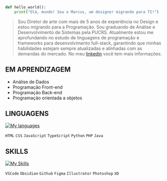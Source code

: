 
```python
def hello_world():
    print("Olá, mundo! Sou o Marcus, um designer migrando para TI!")
```

>Sou Diretor de arte com mais de 5 anos de experiência no Design e estou migrando para a Programação. Sou graduando de Análise e Desenvolvimento de Sistemas pela PUCRS. Atualmente estou me aprofundando no estudo de linguagens de programação e frameworks para desenvolvimento full-stack, garantindo que minhas habilidades estejam sempre atualizadas e alinhadas com as demandas do mercado. No meu [linkedin](https://www.linkedin.com/in/marcusgarim/) você tem mais informações.

## EM APRENDIZAGEM
-   Análise de Dados
-   Programação Front-end
-   Programação Back-end
-   Programação orientada a objetos


## LINGUAGENS

[![My languages](https://skillicons.dev/icons?i=html,css,js,ts,py,php,java)](https://skillicons.dev)

`HTML` `CSS` `JavaScript` `TypeScript` `Python` `PHP` `Java`


## SKILLS

[![My Skills](https://skillicons.dev/icons?i=vscode,obsidian,github,figma,ai,ps,xd)](https://skillicons.dev)

`VSCode` `Obsidian` `Github` `Figma` `Illustrator` `Photoshop` `XD`
